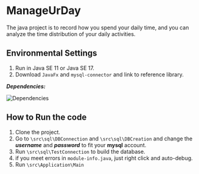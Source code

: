# ManageUrDay
The java project is to record how you spend your daily time, and you can analyze the time distribution of your daily activities.

## Environmental Settings
1. Run in Java SE 11 or Java SE 17.
2. Download `JavaFx` and `mysql-connector` and link to reference library.

***Dependencies:***

![Dependencies](https://user-images.githubusercontent.com/46078933/173243517-75d19841-daf8-4efd-bd9f-cf24f6f019d8.png)


## How to Run the code
1. Clone the project.
2. Go to `\src\sql\DBConnection` and `\src\sql\DBCreation` and change the ***username*** and ***password*** to fit your **mysql** account.
3. Run `\src\sql\TestConnection` to build the database.
4. if you meet errors in `module-info.java`, just right click and auto-debug.
5. Run `\src\Application\Main`
